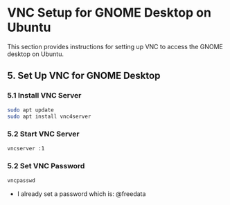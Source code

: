 # VNC Setup for GNOME Desktop on Ubuntu

This section provides instructions for setting up VNC to access the GNOME desktop on Ubuntu.

## 5. Set Up VNC for GNOME Desktop

### 5.1 Install VNC Server

```bash
sudo apt update
sudo apt install vnc4server
```
### 5.2 Start VNC Server
```bash
vncserver :1
```

### 5.2 Set  VNC Password
```bash
vncpasswd
```
- I already set a password which is: @freedata




